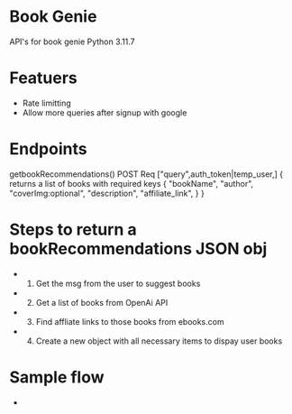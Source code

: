 # Book Genie 
API's for book genie 
Python 3.11.7

# Featuers 
- Rate limitting 
- Allow more queries after signup with google

# Endpoints

getbookRecommendations() POST
Req ["query",auth_token|temp_user,]
{
    returns a list of books with required keys
    {
        "bookName",
        "author",
        "coverImg:optional",
        "description",
        "affiliate_link",
    }
}


# Steps to return a bookRecommendations JSON obj

- 1) Get the msg from the user to suggest books
- 2) Get a list of books from OpenAi API
- 3) Find affliate links to those books from ebooks.com
- 4) Create a new object with all necessary items to dispay user books


# Sample flow 
-